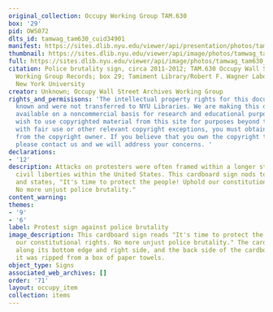 ```yaml
---
original_collection: Occupy Working Group TAM.630
box: '29'
pid: OWS072
dlts_id: tamwag_tam630_cuid34901
manifest: https://sites.dlib.nyu.edu/viewer/api/presentation/photos/tamwag_tam630_cuid34901/manifest.json
thumbnail: https://sites.dlib.nyu.edu/viewer/api/image/photos/tamwag_tam630_cuid34901/1/full/256,/0/default.jpg
full: https://sites.dlib.nyu.edu/viewer/api/image/photos/tamwag_tam630_cuid34901/1/full/256,/0/default.jpg
citation: Police brutality sign, circa 2011-2012; TAM.630 Occupy Wall Street Archives
  Working Group Records; box 29; Tamiment Library/Robert F. Wagner Labor Archives,
  New York University
creator: Unknown; Occupy Wall Street Archives Working Group
rights_and_permisisons: 'The intellectual property rights for this document are not
  known and were not transferred to NYU Libraries. We are making this document publicly
  available on a noncommercial basis for research and educational purposes. If you
  wish to use copyrighted material from this site for purposes beyond those in accordance
  with fair use or other relevant copyright exceptions, you must obtain permission
  from the copyright owner. If you believe that you own the copyright to this document,
  please contact us and we will address your concerns. '
declarations:
- '12'
description: Attacks on protesters were often framed within a longer struggle for
  civil liberties within the United States. This cardboard sign nods to this framing
  and states, "It's time to protect the people! Uphold our constitutional rights.
  No more unjust police brutality."
content_warning:
themes:
- '9'
- '6'
label: Protest sign against police brutality
image_description: This cardboard sign reads "It's time to protect the people! Uphold
  our constitutional rights. No more unjust police brutality." The cardboard is torn
  along its bottom edge and right side, and the back side of the cardboard shows that
  it was ripped from a box of paper towels.
object_type: Signs
associated_web_archives: []
order: '71'
layout: occupy_item
collection: items
---
```

